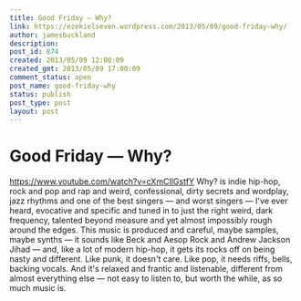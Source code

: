 ```yaml
---
title: Good Friday — Why?
link: https://ezekielseven.wordpress.com/2013/05/09/good-friday-why/
author: jamesbuckland
description: 
post_id: 874
created: 2013/05/09 12:00:09
created_gmt: 2013/05/09 17:00:09
comment_status: open
post_name: good-friday-why
status: publish
post_type: post
layout: post
---
```


# Good Friday — Why?

https://www.youtube.com/watch?v=cXmCIlGstfY Why? is indie hip-hop, rock and pop and rap and weird, confessional, dirty secrets and wordplay, jazz rhythms and one of the best singers — and worst singers — I've ever heard, evocative and specific and tuned in to just the right weird, dark frequency, talented beyond measure and yet almost impossibly rough around the edges. This music is produced and careful, maybe samples, maybe synths — it sounds like Beck and Aesop Rock and Andrew Jackson Jihad — and, like a lot of modern hip-hop, it gets its rocks off on being nasty and different. Like punk, it doesn't care. Like pop, it needs riffs, bells, backing vocals. And it's relaxed and frantic and listenable, different from almost everything else — not easy to listen to, but worth the while, as so much music is.